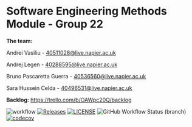 # Software Engineering Methods Module - Group 22
**The team:**

Andrei Vasiliu - 40511028@live.napier.ac.uk

Andrej Legen - 40288595@live.napier.ac.uk

Bruno Pascaretta Guerra - 40536560@live.napier.ac.uk

Sara Hussein Celda - 40496531@live.napier.ac.uk


**Backlog:** https://trello.com/b/OAWpc20Q/backlog

![workflow](https://github.com/40511028/SEM_GROUP22/actions/workflows/main.yml/badge.svg)
[![Releases](https://img.shields.io/github/release/40511028/SEM_GROUP22/all.svg?style=flat-square)](https://github.com/40511028/SEM_GROUP22/releases)
[![LICENSE](https://img.shields.io/github/license/40511028/SEM_GROUP22.svg?style=flat-square)](https://github.com/40511028/SEM_GROUP22/blob/master/LICENSE)
![GitHub Workflow Status (branch)](https://img.shields.io/github/workflow/status/40511028/SEM_GROUP22/A%20workflow%20for%20my%20Hello%20World%20App/master?style=flat-square)
[![codecov](https://codecov.io/gh/40511028/SEM_GROUP22/branch/master/graph/badge.svg?token=4C5CECSCMM)](https://codecov.io/gh/40511028/SEM_GROUP22)
